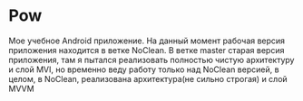 # Pow

Мое учебное Android приложение. На данный момент рабочая версия приложения находится в ветке NoClean. В ветке master старая версия приложения, там я пытался реализовать полностью чистую архитектуру и слой MVI, но временно веду работу только над NoClean версией, в целом, в NoClean, реализована архитектура(не сильно строгая) и слой MVVM
